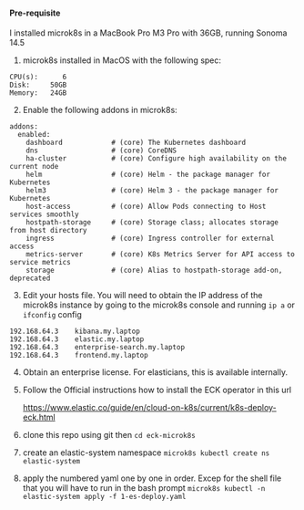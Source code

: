 #### Pre-requisite

I installed microk8s in a MacBook Pro M3 Pro with 36GB, running Sonoma 14.5


1. microk8s installed in MacOS with the following spec:
```
CPU(s):      6
Disk:     50GB
Memory:   24GB
```
2. Enable the following addons in microk8s:

```
addons:
  enabled:
    dashboard            # (core) The Kubernetes dashboard
    dns                  # (core) CoreDNS
    ha-cluster           # (core) Configure high availability on the current node
    helm                 # (core) Helm - the package manager for Kubernetes
    helm3                # (core) Helm 3 - the package manager for Kubernetes
    host-access          # (core) Allow Pods connecting to Host services smoothly
    hostpath-storage     # (core) Storage class; allocates storage from host directory
    ingress              # (core) Ingress controller for external access
    metrics-server       # (core) K8s Metrics Server for API access to service metrics
    storage              # (core) Alias to hostpath-storage add-on, deprecated
```

3. Edit your hosts file. You will need to obtain the IP address of the microk8s instance by going to the microk8s console and running ```ip a``` or ```ifconfig``` config

```
192.168.64.3	kibana.my.laptop
192.168.64.3	elastic.my.laptop
192.168.64.3	enterprise-search.my.laptop
192.168.64.3	frontend.my.laptop
```

4. Obtain an enterprise license. For elasticians, this is available internally.
5. Follow the Official instructions how to install the ECK operator in this url
   
   https://www.elastic.co/guide/en/cloud-on-k8s/current/k8s-deploy-eck.html
6. clone this repo using git then ```cd eck-microk8s```
7. create an elastic-system namespace ```microk8s kubectl create ns elastic-system```
8. apply the numbered yaml one by one in order. Excep for the shell file that you will have to run in the bash prompt
    ```microk8s kubectl -n elastic-system apply -f 1-es-deploy.yaml```
